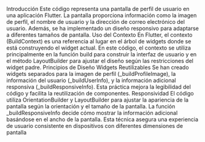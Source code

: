 Introducción
Este código representa una pantalla de perfil de usuario en una aplicación Flutter. La pantalla proporciona información como la imagen de perfil, el nombre de usuario y la dirección de correo electrónico del usuario. Además, se ha implementado un diseño responsivo para adaptarse a diferentes tamaños de pantalla.
Uso del Contexto
En Flutter, el contexto (BuildContext) es una referencia al lugar en el árbol de widgets donde se está construyendo el widget actual. En este código, el contexto se utiliza principalmente en la función build para construir la interfaz de usuario y en el método LayoutBuilder para ajustar el diseño según las restricciones del widget padre.
Principios de Diseño
Widgets Reutilizables
Se han creado widgets separados para la imagen de perfil (_buildProfileImage), la información del usuario (_buildUserInfo), y la información adicional responsiva (_buildResponsiveInfo). Esta práctica mejora la legibilidad del código y facilita la reutilización de componentes.
Responsividad
El código utiliza OrientationBuilder y LayoutBuilder para ajustar la apariencia de la pantalla según la orientación y el tamaño de la pantalla. La función _buildResponsiveInfo decide cómo mostrar la información adicional basándose en el ancho de la pantalla. Esta técnica asegura una experiencia de usuario consistente en dispositivos con diferentes dimensiones de pantalla
